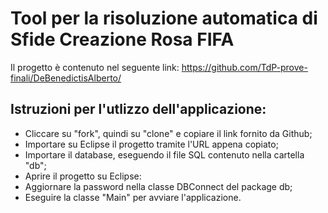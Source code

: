 # Tool per la risoluzione automatica di Sfide Creazione Rosa FIFA

Il progetto è contenuto nel seguente link: https://github.com/TdP-prove-finali/DeBenedictisAlberto/

## Istruzioni per l'utlizzo dell'applicazione:

- Cliccare su "fork", quindi su "clone" e copiare il link fornito da Github;
- Importare su Eclipse il progetto tramite l'URL appena copiato;
- Importare il database, eseguendo il file SQL contenuto nella cartella "db";
- Aprire il progetto su Eclipse:
- Aggiornare la password nella classe DBConnect del package db;
- Eseguire la classe "Main" per avviare l'applicazione. 

